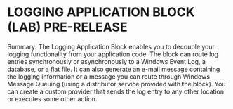 # LOGGING APPLICATION BLOCK (LAB) PRE-RELEASE

Summary: The Logging Application Block enables you to decouple your logging functionality from your application code. The block can route log entries synchronously or asynchronously to a Windows Event Log, a database, or a flat file. It can also generate an e-mail message containing the logging information or a message you can route through Windows Message Queuing (using a distributor service provided with the block). You can create a custom provider that sends the log entry to any other location or executes some other action.

